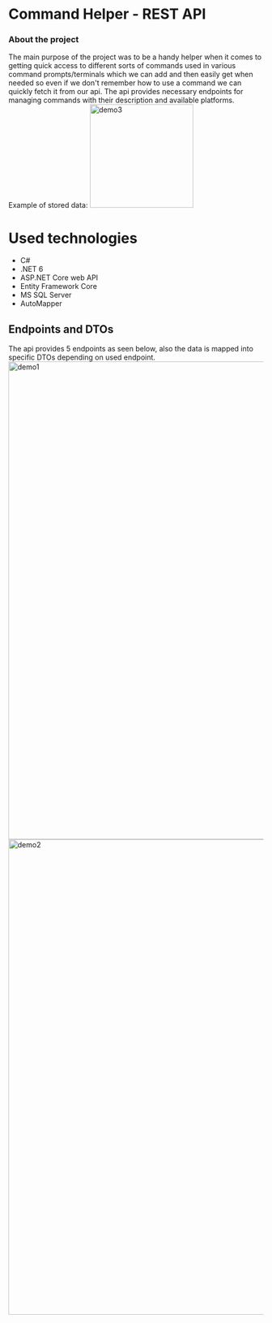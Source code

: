 # Command Helper - REST API 
### About the project
The main purpose of the project was to be a handy helper when it comes to getting quick access to different sorts of commands used in various command prompts/terminals which we can add and then easily get when needed so even if we don't remember how to use a command we can quickly fetch it from our api.
The api provides necessary endpoints for managing commands with their description and available platforms.
Example of stored data:
 <img width="204" alt="demo3" src="https://user-images.githubusercontent.com/56200864/149641054-c5982964-6c1c-4e8b-9d83-de275457b8a9.PNG">

# Used technologies
- C#
- .NET 6
- ASP.NET Core web API
- Entity Framework Core
- MS SQL Server
- AutoMapper

## Endpoints and DTOs

The api provides 5 endpoints as seen below, also the data is mapped into specific DTOs depending on used endpoint.
<img width="942" alt="demo1" src="https://user-images.githubusercontent.com/56200864/149641047-f811b976-468b-4f31-bde5-a9df3c374217.PNG">
<img width="937" alt="demo2" src="https://user-images.githubusercontent.com/56200864/149641058-0faa37ac-a559-4fce-ae00-d7916f5b2784.PNG">

